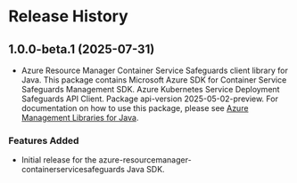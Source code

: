 # Release History

## 1.0.0-beta.1 (2025-07-31)

- Azure Resource Manager Container Service Safeguards client library for Java. This package contains Microsoft Azure SDK for Container Service Safeguards Management SDK. Azure Kubernetes Service Deployment Safeguards API Client. Package api-version 2025-05-02-preview. For documentation on how to use this package, please see [Azure Management Libraries for Java](https://aka.ms/azsdk/java/mgmt).
### Features Added

- Initial release for the azure-resourcemanager-containerservicesafeguards Java SDK.
